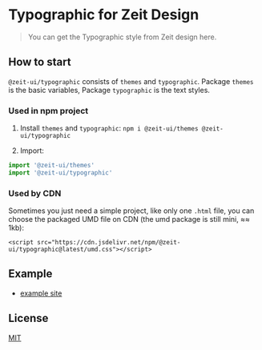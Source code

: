 # Typographic for Zeit Design

> You can get the Typographic style from Zeit design here.

## How to start

`@zeit-ui/typographic` consists of `themes` and `typographic`. Package `themes` is the basic variables, Package `typographic` is the text styles.

### Used in npm project

  1. Install `themes` and `typographic`: `npm i @zeit-ui/themes @zeit-ui/typographic`
  
  2. Import: 
  ```js
  import '@zeit-ui/themes'
  import '@zeit-ui/typographic'
  ```

### Used by CDN

Sometimes you just need a simple project, like only one `.html` file, 
you can choose the packaged UMD file on CDN (the umd package is still mini, ≈≈ 1kb):

  ```
  <script src="https://cdn.jsdelivr.net/npm/@zeit-ui/typographic@latest/umd.css"></script>
  ```

## Example

  - [example site](https://typographic.now.sh/)

## License
[MIT](./LICENSE)

